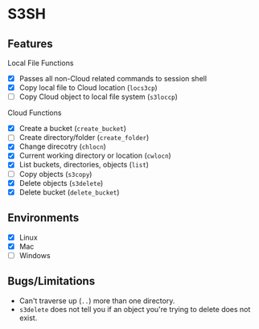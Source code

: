 # S3SH

## Features

Local File Functions

- [x] Passes all non-Cloud related commands to session shell
- [x] Copy local file to Cloud location (`locs3cp`)
- [ ] Copy Cloud object to local file system (`s3loccp`)

Cloud Functions

- [x] Create a bucket (`create_bucket`)
- [ ] Create directory/folder (`create_folder`)
- [x] Change direcotry (`chlocn`)
- [x] Current working directory or location (`cwlocn`)
- [x] List buckets, directories, objects (`list`)
- [ ] Copy objects (`s3copy`)
- [x] Delete objects (`s3delete`)
- [x] Delete bucket (`delete_bucket`)

## Environments

- [x] Linux
- [x] Mac
- [ ] Windows

## Bugs/Limitations

- Can't traverse up (`..`) more than one directory.
- `s3delete` does not tell you if an object you're trying to delete does not exist.
